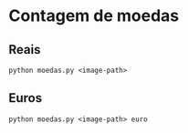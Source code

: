# Contagem de moedas

## Reais

```
python moedas.py <image-path>
```

## Euros

```
python moedas.py <image-path> euro
```
